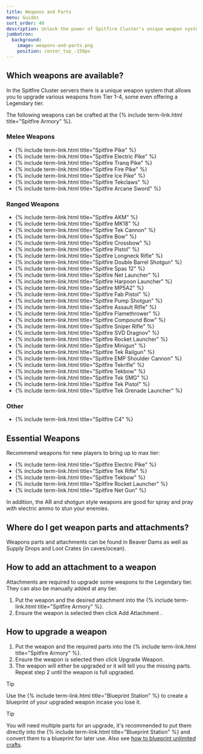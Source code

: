 ```yaml
---
title: Weapons and Parts
menu: Guides
sort_order: 40
description: Unlock the power of Spitfire Cluster's unique weapon system with the Weapons and Parts guide.
jumbotron:
  background:
    image: weapons-and-parts.png
    position: center_top_-150px
---
```


## Which weapons are available?

In the Spitfire Cluster servers there is a unique weapon system that allows you to upgrade various weapons from Tier 1-4, some even offering a Legendary tier. 

The following weapons can be crafted at the {% include term-link.html title="Spitfire Armory" %}.

### Melee Weapons

- {% include term-link.html title="Spitfire Pike" %}
- {% include term-link.html title="Spitfire Electric Pike" %}
- {% include term-link.html title="Spitfire Tranq Pike" %}
- {% include term-link.html title="Spitfire Fire Pike" %}
- {% include term-link.html title="Spitfire Ice Pike" %}
- {% include term-link.html title="Spitfire Tekclaws" %}
- {% include term-link.html title="Spitfire Arcane Sword" %}

### Ranged Weapons

- {% include term-link.html title="Spitfire AKM" %}
- {% include term-link.html title="Spitfire MK18" %}
- {% include term-link.html title="Spitfire Tek Cannon" %}
- {% include term-link.html title="Spitfire Bow" %}
- {% include term-link.html title="Spitfire Crossbow" %}
- {% include term-link.html title="Spitfire Pistol" %}
- {% include term-link.html title="Spitfire Longneck Rifle" %}
- {% include term-link.html title="Spitfire Double Barrel Shotgun" %}
- {% include term-link.html title="Spitfire Spas 12" %}
- {% include term-link.html title="Spitfire Net Launcher" %}
- {% include term-link.html title="Spitfire Harpoon Launcher" %}
- {% include term-link.html title="Spitfire MP5A2" %}
- {% include term-link.html title="Spitfire Fab Pistol" %}
- {% include term-link.html title="Spitfire Pump Shotgun" %}
- {% include term-link.html title="Spitfire Assault Rifle" %}
- {% include term-link.html title="Spitfire Flamethrower" %}
- {% include term-link.html title="Spitfire Compound Bow" %}
- {% include term-link.html title="Spitfire Sniper Rifle" %}
- {% include term-link.html title="Spitfire SVD Dragnov" %}
- {% include term-link.html title="Spitfire Rocket Launcher" %}
- {% include term-link.html title="Spitfire Minigun" %}
- {% include term-link.html title="Spitfire Tek Railgun" %}
- {% include term-link.html title="Spitfire EMP Shoulder Cannon" %}
- {% include term-link.html title="Spitfire Tekrifle" %}
- {% include term-link.html title="Spitfire Tekbow" %}
- {% include term-link.html title="Spitfire Tek SMG" %}
- {% include term-link.html title="Spitfire Tek Pistol" %}
- {% include term-link.html title="Spitfire Tek Grenade Launcher" %}

### Other

- {% include term-link.html title="Spitfire C4" %}

## Essential Weapons

Recommend weapons for new players to bring up to max tier:

- {% include term-link.html title="Spitfire Electric Pike" %}
- {% include term-link.html title="Spitfire Tek Rifle" %}
- {% include term-link.html title="Spitfire Tekbow" %}
- {% include term-link.html title="Spitfire Rocket Launcher" %}
- {% include term-link.html title="Spitfire Net Gun" %}

In addition, the AR and shotgun style weapons are good for spray and pray with electric ammo to stun your enemies.

## Where do I get weapon parts and attachments?

Weapons parts and attachments can be found in Beaver Dams as well as Supply Drops and Loot Crates (in caves/ocean).

## How to add an attachment to a weapon 

Attachments are required to upgrade some weapons to the Legendary tier. They can also be manually added at any tier.

1. Put the weapon and the desired attachment into the {% include term-link.html title="Spitfire Armory" %}.
1. Ensure the weapon is selected then click Add Attachment .

## How to upgrade a weapon

1. Put the weapon and the required parts into the {% include term-link.html title="Spitfire Armory" %}.
1. Ensure the weapon is selected then click Upgrade Weapon.
1. The weapon will either be upgraded or it will tell you the missing parts. Repeat step 2 until the weapon is full upgraded.

> [!TIP]
> Use the {% include term-link.html title="Blueprint Station" %} to create a blueprint of your upgraded weapon incase you lose it.

> [!TIP]
> You will need multiple parts for an upgrade, it's recommended to put them directly into the {% include term-link.html title="Blueprint Station" %} and convert them to a blueprint for later use. Also see [how to blueprint unlimited crafts](../upgrading-items).
